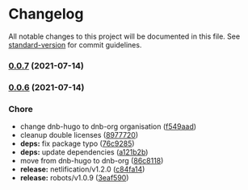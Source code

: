 # Changelog

All notable changes to this project will be documented in this file. See [standard-version](https://github.com/conventional-changelog/standard-version) for commit guidelines.

### [0.0.7](https://github.com/dnb-org/components/compare/functions/v0.0.6...functions/v0.0.7) (2021-07-14)

### [0.0.6](https://github.com/dnb-org/components/compare/functions/v1.1.0...functions/v0.0.6) (2021-07-14)


### Chore

* change dnb-hugo to dnb-org organisation ([f549aad](https://github.com/dnb-org/components/commit/f549aad44f53b4fb61b6836431c26de2d0eab06e))
* cleanup double licenses ([8977720](https://github.com/dnb-org/components/commit/8977720399ab2b3e12d3fbff9492f2806d34e00e))
* **deps:** fix package typo ([76c9285](https://github.com/dnb-org/components/commit/76c9285a1b6fd088a33b2292b776cd72e0b6384a))
* **deps:** update dependencies ([a121b2b](https://github.com/dnb-org/components/commit/a121b2bfb969cc9bd3272244792f6dff1090e921))
* move from dnb-hugo to dnb-org ([86c8118](https://github.com/dnb-org/components/commit/86c81181a8170d822957f88f4aa42f4be9382f74))
* **release:** netlification/v1.2.0 ([c84fa14](https://github.com/dnb-org/components/commit/c84fa147d3c026cc756b72e30826229e4e704356))
* **release:** robots/v1.0.9 ([3eaf590](https://github.com/dnb-org/components/commit/3eaf59000803227cf376e91929a0c2fa9b0777e4))
